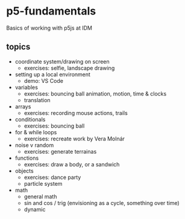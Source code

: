 # p5-fundamentals
Basics of working with p5js at IDM

## topics
- coordinate system/drawing on screen
  - exercises: selfie, landscape drawing
- setting up a local environment
  - demo: VS Code
- variables
  - exercises: bouncing ball animation, motion, time & clocks
  - translation
- arrays
  - exercises: recording mouse actions, trails 
- conditionals
  - exercises: bouncing ball
- for & while loops
  - exercises: recreate work by Vera Molnár
- noise v random
  - exercises: generate terrainas
- functions
  - exercises: draw a body, or a sandwich
- objects
  - exercises: dance party
  - particle system
- math 
  - general math
  - sin and cos / trig (envisioning as a cycle, something over time)
  - dynamic

